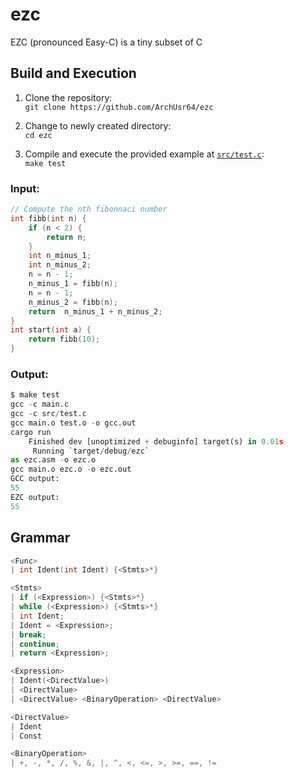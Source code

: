 # ezc
EZC (pronounced Easy-C) is a tiny subset of C

## Build and Execution
1. Clone the repository:  
`git clone https://github.com/ArchUsr64/ezc`

2. Change to newly created directory:  
`cd ezc`

3. Compile and execute the provided example at [`src/test.c`](https://github.com/ArchUsr64/ezc/blob/main/src/test.c):  
`make test`  
### Input:
```c
// Compute the nth fibonnaci number
int fibb(int n) {
	if (n < 2) {
		return n;
	}
	int n_minus_1;
	int n_minus_2;
	n = n - 1;
	n_minus_1 = fibb(n);
	n = n - 1;
	n_minus_2 = fibb(n);
	return  n_minus_1 + n_minus_2;
}
int start(int a) {
	return fibb(10);
}
```
### Output:
```python
$ make test
gcc -c main.c
gcc -c src/test.c
gcc main.o test.o -o gcc.out
cargo run
    Finished dev [unoptimized + debuginfo] target(s) in 0.01s
     Running `target/debug/ezc`
as ezc.asm -o ezc.o
gcc main.o ezc.o -o ezc.out
GCC output:
55
EZC output:
55

```

## Grammar
```c
<Func>
| int Ident(int Ident) {<Stmts>*}

<Stmts>
| if (<Expression>) {<Stmts>*}
| while (<Expression>) {<Stmts>*}
| int Ident;
| Ident = <Expression>;
| break;
| continue;
| return <Expression>;

<Expression>
| Ident(<DirectValue>)
| <DirectValue>
| <DirectValue> <BinaryOperation> <DirectValue>

<DirectValue>
| Ident
| Const

<BinaryOperation>
| +, -, *, /, %, &, |, ^, <, <=, >, >=, ==, !=
```

